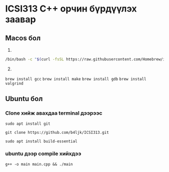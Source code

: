 # ICSI313 C++ орчин бүрдүүлэх заавар

## Macos бол

1. 

```bash
/bin/bash -c "$(curl -fsSL https://raw.githubusercontent.com/Homebrew/install/HEAD/install.sh)"
```
2.
`brew install gcc`
`brew install make`
`brew install gdb`
`brew install valgrind`

## Ubuntu бол

### Clone хийж авахдаа terminal дээрээс

`sudo apt install git`

`git clone https://github.com/b4ljk/ICSI313.git`

`sudo apt install build-essential`

### ubuntu дээр compile хийхдээ

`g++ -o main main.cpp && ./main`
